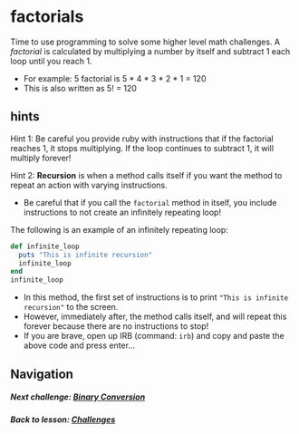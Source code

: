 # factorials
Time to use programming to solve some higher level math challenges. A *factorial* is calculated by multiplying a number by itself and subtract 1 each loop until you reach 1.  
- For example: 5 factorial is 5 * 4 * 3 * 2 * 1 = 120  
- This is also written as 5! = 120

## hints
Hint 1: Be careful you provide ruby with instructions that if the factorial reaches 1, it stops multiplying. If the loop continues to subtract 1, it will multiply forever! 

Hint 2: **Recursion** is when a method calls itself if you want the method to repeat an action with varying instructions. 
- Be careful that if you call the `factorial` method in itself, you include instructions to not create an infinitely repeating loop! 

The following is an example of an infinitely repeating loop:
```ruby
def infinite_loop
  puts "This is infinite recursion"
  infinite_loop
end
infinite_loop
```
- In this method, the first set of instructions is to print `"This is infinite recursion"` to the screen.  
- However, immediately after, the method calls itself, and will repeat this forever because there are no instructions to stop!  
- If you are brave, open up IRB (command: `irb`) and copy and paste the above code and press enter...

## Navigation  
##### Next challenge: [Binary Conversion](https://github.com/Coderdotnew/intro_web_apps_dgm/tree/master/04_class/03_challenges/code/02_binary_conversion)  
##### Back to lesson: [Challenges](https://github.com/Coderdotnew/intro_web_apps_dgm/tree/master/04_class/03_challenges)   